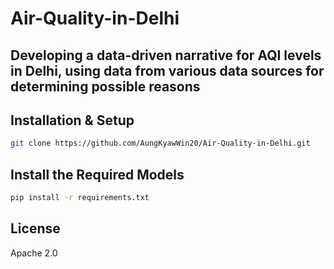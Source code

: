 # Air-Quality-in-Delhi

## Developing a data-driven narrative for AQI levels in Delhi, using data from various data sources for determining possible reasons

## Installation & Setup

```bash
git clone https://github.com/AungKyawWin20/Air-Quality-in-Delhi.git
```

## Install the Required Models

```bash
pip install -r requirements.txt
```

## License

Apache 2.0

